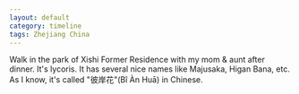 ```yaml
---
layout: default
category: timeline
tags: Zhejiang China
---
```


Walk in the park of Xishi Former Residence with my mom & aunt after dinner.
It's lycoris. It has several nice names like Majusaka, Higan Bana, etc. As I know, it's called "彼岸花"(Bî Àn Huā) in Chinese.

<img src="{{ site_url }}/img/posts/2009-03-15.jpg" alt="">


